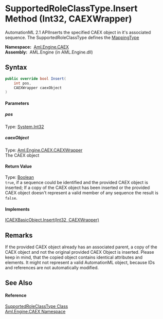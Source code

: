 SupportedRoleClassType.Insert Method (Int32, CAEXWrapper)
=========================================================
AutomationML 2.1 APIInserts the specified CAEX object in it's associated sequence. The SupportedRoleClassType defines the [MappingType][1]

  **Namespace:**  [Aml.Engine.CAEX][2]  
  **Assembly:**  AML.Engine (in AML.Engine.dll)

Syntax
------

```csharp
public override bool Insert(
	int pos,
	CAEXWrapper caexObject
)
```

#### Parameters

##### *pos*
Type: [System.Int32][3]  


##### *caexObject*
Type: [Aml.Engine.CAEX.CAEXWrapper][4]  
The CAEX object

#### Return Value
Type: [Boolean][5]  
`true`, if a sequence could be identified and the provided CAEX object is inserted; If a copy of the CAEX object has been inserted or the provided CAEX object doesn't represent a valid member of any sequence the result is `false`. 
#### Implements
[ICAEXBasicObject.Insert(Int32, CAEXWrapper)][6]  


Remarks
-------
 If the provided CAEX object already has an associated parent, a copy of the CAEX object and not the original provided CAEX Object is inserted. Please keep in mind, that the copied object contains identical attributes and elements. It might not represent a valid AutomationML object, because IDs and references are not automatically modified. 

See Also
--------

#### Reference
[SupportedRoleClassType Class][7]  
[Aml.Engine.CAEX Namespace][2]  

[1]: ../MappingType/README.md
[2]: ../README.md
[3]: https://docs.microsoft.com/dotnet/api/system.int32
[4]: ../CAEXWrapper/README.md
[5]: https://docs.microsoft.com/dotnet/api/system.boolean
[6]: ../ICAEXBasicObject/Insert_1.md
[7]: README.md
[8]: https://www.automationml.org
[9]: ../../icons/logoShade.png